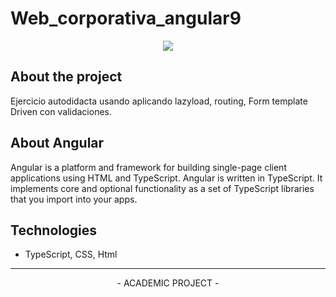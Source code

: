 # Web_corporativa_angular9

<p align="center">
  <img src="https://cdn.worldvectorlogo.com/logos/angular-3.svg"> 
</p>  

About the project
-------------
Ejercicio autodidacta usando aplicando lazyload, routing, Form template Driven con validaciones.


About Angular
-------------
Angular is a platform and framework for building single-page client applications using HTML and TypeScript. Angular is written in TypeScript. It implements core and optional functionality as a set of TypeScript libraries that you import into your apps.


Technologies
-------------
- TypeScript, CSS, Html

-------------
<p align="center">
- ACADEMIC PROJECT -
</p>

